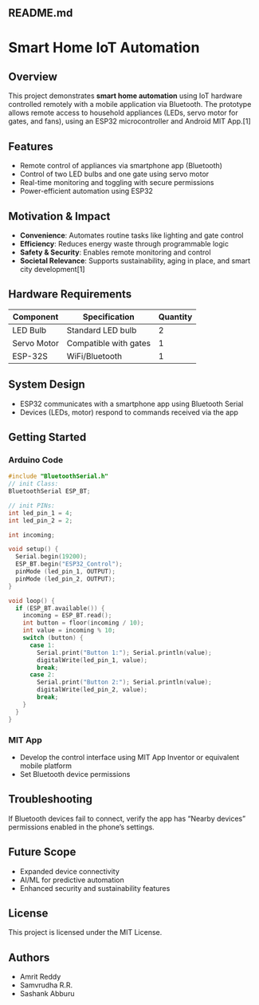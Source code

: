 ## README.md

# Smart Home IoT Automation

## Overview

This project demonstrates **smart home automation** using IoT hardware controlled remotely with a mobile application via Bluetooth. The prototype allows remote access to household appliances (LEDs, servo motor for gates, and fans), using an ESP32 microcontroller and Android MIT App.[1]

## Features

- Remote control of appliances via smartphone app (Bluetooth)
- Control of two LED bulbs and one gate using servo motor
- Real-time monitoring and toggling with secure permissions
- Power-efficient automation using ESP32

## Motivation & Impact

- **Convenience**: Automates routine tasks like lighting and gate control
- **Efficiency**: Reduces energy waste through programmable logic
- **Safety & Security**: Enables remote monitoring and control
- **Societal Relevance**: Supports sustainability, aging in place, and smart city development[1]

## Hardware Requirements

| Component      | Specification        | Quantity |
|----------------|---------------------|----------|
| LED Bulb       | Standard LED bulb   | 2        |
| Servo Motor    | Compatible with gates| 1        |
| ESP-32S        | WiFi/Bluetooth       | 1        |

## System Design

- ESP32 communicates with a smartphone app using Bluetooth Serial
- Devices (LEDs, motor) respond to commands received via the app

## Getting Started

### Arduino Code

```cpp
#include "BluetoothSerial.h"
// init Class: 
BluetoothSerial ESP_BT;

// init PINs:
int led_pin_1 = 4; 
int led_pin_2 = 2; 

int incoming; 

void setup() {
  Serial.begin(19200);
  ESP_BT.begin("ESP32_Control");
  pinMode (led_pin_1, OUTPUT);
  pinMode (led_pin_2, OUTPUT);
}

void loop() {
  if (ESP_BT.available()) {
    incoming = ESP_BT.read();
    int button = floor(incoming / 10);
    int value = incoming % 10;
    switch (button) {
      case 1:
        Serial.print("Button 1:"); Serial.println(value);
        digitalWrite(led_pin_1, value);
        break;
      case 2:
        Serial.print("Button 2:"); Serial.println(value);
        digitalWrite(led_pin_2, value);
        break;
    }
  }
}
```


### MIT App

- Develop the control interface using MIT App Inventor or equivalent mobile platform
- Set Bluetooth device permissions

## Troubleshooting

If Bluetooth devices fail to connect, verify the app has “Nearby devices” permissions enabled in the phone’s settings.

 ## Future Scope

- Expanded device connectivity
- AI/ML for predictive automation
- Enhanced security and sustainability features

 ## License

This project is licensed under the MIT License.

## Authors

- Amrit Reddy
- Samvrudha R.R.
- Sashank Abburu


